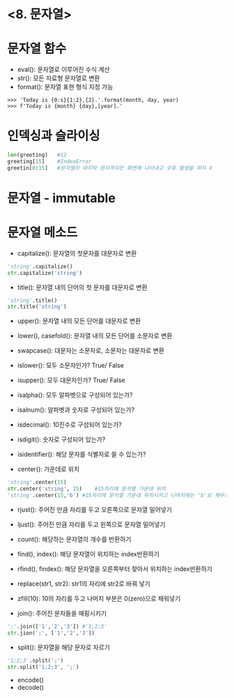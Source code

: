 # <8. 문자열>

# 문자열 함수
- eval(): 문자열로 이루어진 수식 계산
- str(): 모든 자료형 문자열로 변환
- format(): 문자열 표현 형식 지정 가능

```pyhton
>>> 'Today is {0:s}{1:2},{2}.'.format(month, day, year)
>>> f'Today is {month} {day},[year].'
```

# 인덱싱과 슬라이싱

```python
len(greeting)	#12
greeting[15]	#IndexError
greetin[0:15]	#문자열의 마지막 문자까지만 화면에 나타내고 오류 발생을 하지 X

```

# 문자열 - immutable

# 문자열 메소드
- capitalize(): 문자열의 첫문자를 대문자로 변환

```python
'string'.capitalize()
str.capitalize('string')

```

- title(): 문자열 내의 단어의 첫 문자를 대문자로 변환

```python
'string'.title()
str.title('string')
```

- upper(): 문자열 내의 모든 단어를 대문자로 변환
- lower(), casefold(): 문자열 내의 모든 단어를 소문자로 변환
- swapcase(): 대문자는 소문자로, 소문자는 대문자로 변환
- islower(): 모두 소문자인가? True/ False
- isupper(): 모두 대문자인가? True/ False
- isalpha(): 모두 알파벳으로 구성되어 있는가?
- isalnum(): 알파벳과 숫자로 구성되어 있는가?
- isdecimal(): 10진수로 구성되어 있는가?
- isdigit(): 숫자로 구성되어 있는가?
- isidentifier(): 해당 문자를 식별자로 쓸 수 있는가?

- center(): 가운데로 위치

```python
'string'.center(15)
str.center('string', 15)	#15자리에 문자열 가운데 위치
'string'.center(15,'b')	#15자리에 문자열 가운데 위치시키고 나머지에는 'b'로 채우기
```

- rjust(): 주어진 만큼 자리를 두고 오른쪽으로 문자열 밀어넣기
- ljust(): 주어진 만큼 자리를 두고 왼쪽으로 문자열 밀어넣기

- count(): 해당하는 문자열의 개수를 반환하기
- find(), index(): 해당 문자열이 위치하는 index반환하기
- rfind(), findex(): 해당 문자열을 오른쪽부터 찾아서 위치하는 index반환하기

- replace(str1, str2): str1의 자리에 str2로 바꿔 넣기
- zfill(10): 10의 자리를 두고 나머지 부분은 0(zero)으로 채워넣기

- join(): 주어진 문자들을 매핑시키기

```python
';'.join(['1','2','3'])	#'1;2;3'
str.jion(';', ['1','2','3'])
```

- split(): 문자열을 해당 문자로 자르기

```python
'1;2;3'.split(';')
str.split('1;2;3', ';')
```
- encode()
- decode()